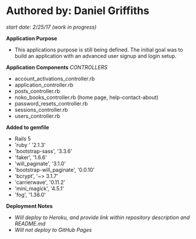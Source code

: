 # **Authored by: Daniel Griffiths**
*start date: 2/25/17 (work in progress)*


**Application Purpose**
- This applications purpose is still being defined. The initial goal was to build an application with an advanced user signup   and login setup. 


**Application Components**
*CONTROLLERS*
- account_activations_controller.rb
- application_controller.rb
- posts_controller.rb
- noko_books_controller.rb (home page, help-contact-about)
- password_resets_controller.rb
- sessions_controller.rb
- users_controller.rb



**Added to gemfile**
- Rails 5
- 'ruby  '                    '2.1.3'
- 'bootstrap-sass',           '3.3.6'
- 'faker',                    '1.6.6'
- 'will_paginate',            '3.1.0'
- 'bootstrap-will_paginate', '0.0.10'
- 'bcrypt',                '~> 3.1.7'
- 'carrierwave',             '0.11.2'
- 'mini_magick',              '4.5.1'
- 'fog',                     '1.38.0'


**Deployment Notes**
- *Will deploy to Heroku, and provide link within repository description and README.md*
- *Will not deploy to GitHub Pages*

